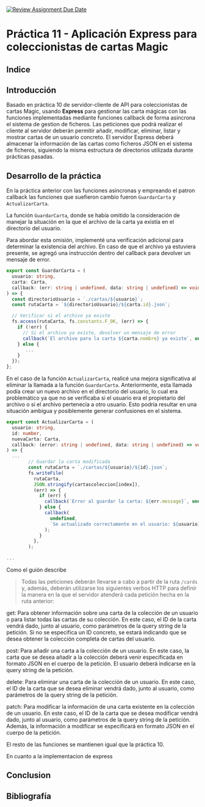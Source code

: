 [![Review Assignment Due Date](https://classroom.github.com/assets/deadline-readme-button-24ddc0f5d75046c5622901739e7c5dd533143b0c8e959d652212380cedb1ea36.svg)](https://classroom.github.com/a/sNC2m9MU)

# Práctica 11 - Aplicación Express para coleccionistas de cartas Magic

## Indice



## Introducción
Basado en práctica 10 de servidor-cliente de API para coleccionistas de cartas Magic, usando **Express** para gestionar las carta mágicas con las funciones implementadas mediante funciones callback de forma asincrona el sistema de gestion de ficheros. Las peticiones que podrá realizar el cliente al servidor deberán permitir añadir, modificar, eliminar, listar y mostrar cartas de un usuario concreto. El servidor Express deberá almacenar la información de las cartas como ficheros JSON en el sistema de ficheros, siguiendo la misma estructura de directorios utilizada durante prácticas pasadas.

## Desarrollo de la práctica

En la práctica anterior con las funciones asincronas y empreando el patron callback las funciones que suefieron cambio fueron `GuardarCarta` y `ActualizarCarta`.

La función `GuardarCarta`, donde se había omitido la consideración de manejar la situación en la que el archivo de la carta ya existía en el directorio del usuario.

Para abordar esta omisión, implementé una verificación adicional para determinar la existencia del archivo. En caso de que el archivo ya estuviera presente, se agregó una instrucción dentro del callback para devolver un mensaje de error.

```ts
export const GuardarCarta = (
  usuario: string,
  carta: Carta,
  callback: (err: string | undefined, data: string | undefined) => void,
) => {
  const directorioUsuario = `./cartas/${usuario}`;
  const rutaCarta = `${directorioUsuario}/${carta.id}.json`;

  // Verificar si el archivo ya existe
  fs.access(rutaCarta, fs.constants.F_OK, (err) => {
    if (!err) {
      // Si el archivo ya existe, devolver un mensaje de error
      callback(`El archivo para la carta ${carta.nombre} ya existe`, undefined);
    } else {
       ...
    }
  });
};

```

En el caso de la función `ActualizarCarta`, realicé una mejora significativa al eliminar la llamada a la función `GuardarCarta`. Anteriormente, esta llamada podía crear un nuevo archivo en el directorio del usuario, lo cual era problemático ya que no se verificaba si el usuario era el propietario del archivo o si el archivo pertenecía a otro usuario. Esto podría resultar en una situación ambigua y posiblemente generar confusiones en el sistema.

```ts
export const ActualizarCarta = (
  usuario: string,
  id: number,
  nuevaCarta: Carta,
  callback: (error: string | undefined, data: string | undefined) => void,
) => {
  ...
        // Guardar la carta modificada
        const rutaCarta = `./cartas/${usuario}/${id}.json`;
        fs.writeFile(
          rutaCarta,
          JSON.stringify(cartascoleccion[index]),
          (err) => {
            if (err) {
              callback(`Error al guardar la carta: ${err.message}`, undefined);
            } else {
              callback(
                undefined,
                `Se actualizado correctamente en el usuario: ${usuario} con ${nuevaCarta.id}`,
              );
            }
          },
        );
      
...

```

Como el guión describe 

> Todas las peticiones deberán llevarse a cabo a partir de la ruta `/cards` y, además, deberán utilizarse los siguientes verbos HTTP para definir la manera en la que el servidor atenderá cada petición hecha en la ruta anterior:

get: Para obtener información sobre una carta de la colección de un usuario o para listar todas las cartas de su colección. En este caso, el ID de la carta vendrá dado, junto al usuario, como parámetros de la query string de la petición. Si no se especifica un ID concreto, se estará indicando que se desea obtener la colección completa de cartas del usuario.

post: Para añadir una carta a la colección de un usuario. En este caso, la carta que se desea añadir a la colección deberá venir especificada en formato JSON en el cuerpo de la petición. El usuario deberá indicarse en la query string de la petición.

delete: Para eliminar una carta de la colección de un usuario. En este caso, el ID de la carta que se desea eliminar vendrá dado, junto al usuario, como parámetros de la query string de la petición.

patch: Para modificar la información de una carta existente en la colección de un usuario. En este caso, el ID de la carta que se desea modificar vendrá dado, junto al usuario, como parámetros de la query string de la petición. Además, la información a modificar se especificará en formato JSON en el cuerpo de la petición.

El resto de las funciones se mantienen igual que la práctica 10. 

En cuanto a la implementacion de express

## Conclusion

## Bibliografía
